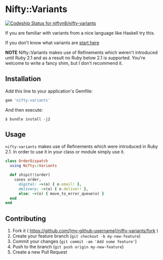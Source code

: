 # Nifty::Variants

[ ![Codeship Status for niftyn8/nifty-variants](https://codeship.com/projects/9585a190-5b48-0132-5f60-022e5ac315ca/status)](https://codeship.com/projects/50484)

If you are familiar with variants from a nice language like Haskell try this.

If you don't know what variants are [start here](http://youtu.be/ZQkIWWTygio)

**NOTE** Nifty::Variants makes use of Refinements which weren't introduced until
Ruby 2.1 and as a result no Ruby below 2.1 is supported. You're welcome to write
a fancy shim, but I don't recommend it.

## Installation

Add this line to your application's Gemfile:

```ruby
gem 'nifty-variants'
```

And then execute:

    $ bundle install -j2

## Usage

`nifty-variants` makes use of Refinements which were introduced in Ruby 2.1.
In order to use it in your class or module simply use it.

```ruby
class OrderDispatch
  using Nifty::Variants

  def shipit!(order)
    cases order,
      digital: ->(o) { o.email! },
      delivery: ->(o) { o.deliver! },
      else: ->(o) { move_to_error_queue(o) }
  end
end
```

## Contributing

1. Fork it ( https://github.com/[my-github-username]/nifty-variants/fork )
2. Create your feature branch (`git checkout -b my-new-feature`)
3. Commit your changes (`git commit -am 'Add some feature'`)
4. Push to the branch (`git push origin my-new-feature`)
5. Create a new Pull Request
